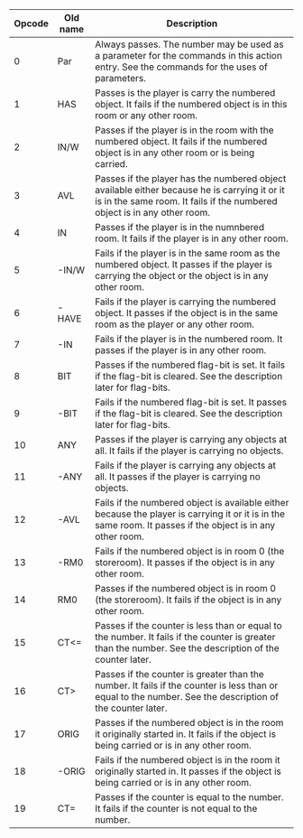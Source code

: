 Opcode | Old name | Description
------ | -------- | -----------
0 | Par | Always passes. The number may be used as a parameter for the commands in this action entry. See the commands for the uses of parameters.
1 | HAS | Passes is the player is carry the numbered object. It fails if the numbered object is in this room or any other room.
2 | IN/W | Passes if the player is in the room with the numbered object. It fails if the numbered object is in any other room or is being carried.
3 | AVL | Passes if the player has the numbered object available either because he is carrying it or it is in the same room. It fails if the numbered object is in any other room.
4 | IN | Passes if the player is in the numnbered room. It fails if the player is in any other room.
5 | -IN/W | Fails if the player is in the same room as the numbered object. It passes if the player is carrying the object or the object is in any other room.
6 | -HAVE | Fails if the player is carrying the numbered object. It passes if the object is in the same room as the player or any other room.
7 | -IN | Fails if the player is in the numbered room. It passes if the player is in any other room.
8 | BIT | Passes if the numbered flag-bit is set. It fails if the flag-bit is cleared. See the description later for flag-bits.
9 | -BIT | Fails if the numbered flag-bit is set. It passes if the flag-bit is cleared. See the description later for flag-bits.
10 | ANY | Passes if the player is carrying any objects at all. It fails if the player is carrying no objects.
11 | -ANY | Fails if the player is carrying any objects at all. It passes if the player is carrying no objects.
12 | -AVL | Fails if the numbered object is available either because the player is carrying it or it is in the same room. It passes if the object is in any other room.
13 | -RM0 | Fails if the numbered object is in room 0 (the storeroom). It passes if the object is in any other room.
14 | RM0 | Passes if the numbered object is in room 0 (the storeroom). It fails if the object is in any other room.
15 | CT<= | Passes if the counter is less than or equal to the number. It fails if the counter is greater than the number. See the description of the counter later.
16 | CT> | Passes if the counter is greater than the number. It fails if the counter is less than or equal to the number. See the description of the counter later.
17 | ORIG | Passes if the numbered object is in the room it originally started in. It fails if the object is being carried or is in any other room.
18 | -ORIG | Fails if the numbered object is in the room it originally started in. It passes if the object is being carried or is in any other room.
19 | CT= | Passes if the counter is equal to the number. It fails if the counter is not equal to the number.
